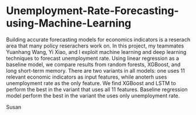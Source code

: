# Unemployment-Rate-Forecasting-using-Machine-Learning

Building accurate forecasting models for economics indicators is a reserach area that many policy reserachers work on. In this project, my teammates Yuanhang Wang, Yi Xiao, and I exploit machine learning and deep learning techniques to forecast unemployment rate. Using linear regression as a baseline model, we compare results from random forests, XGBoost, and long short-term memory. There are two variants in all models: one uses 11 relevant economic indicators as input features, while anoterh uses unemployment rate as the only feature. We find XGBoost and LSTM to perform the best in the variant that uses all 11 features. Baseline regression model perform the best in the variant the uses only unemployment rate.

Susan
